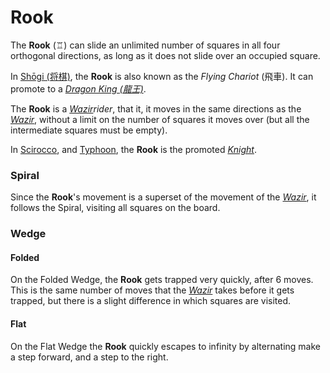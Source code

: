 # Rook

The **Rook** (&#x2656;) can slide an unlimited number of squares in all
four orthogonal directions, as long as it does not slide over an
occupied square.

In [Sh&#x14d;gi (&#x5c06;&#x68cb;)](#wiki:Shogi), the **Rook** is
also known as the *Flying Chariot* (&#x98db;&#x8eca;). It can 
promote to a [*Dragon King (&#x9f8d;&#x738b;)*](dragon_king.html).

The **Rook** is a [*Wazir*](wazir.html)*rider*, that it, it moves in the same
directions as the [*Wazir*](wazir.html), without a limit on the number
of squares it moves over (but all the intermediate squares must be empty).

In [Scirocco](#chess-v:rules/scirocco), and
[Typhoon](#chess-v:rules/typhoon-revised), the **Rook** is the promoted
[*Knight*](knight.html).

### Spiral

Since the **Rook**'s movement is a superset of the movement of the
[*Wazir*](wazir.html), it follows the Spiral, visiting all squares
on the board.

### Wedge

#### Folded

On the Folded Wedge, the **Rook** gets trapped very quickly, after 6 moves. This
is the same number of moves that the [*Wazir*](wazir.html) takes before
it gets trapped, but there is a slight difference in which squares
are visited.

#### Flat

On the Flat Wedge the **Rook** quickly escapes to infinity by alternating make 
a step forward, and a step to the right.
